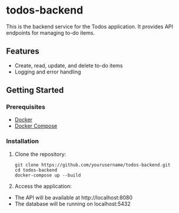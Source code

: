 # todos-backend

This is the backend service for the Todos application. It provides API endpoints for managing to-do items.

## Features

- Create, read, update, and delete to-do items
- Logging and error handling

## Getting Started

### Prerequisites

- [Docker](https://www.docker.com/)
- [Docker Compose](https://docs.docker.com/compose/)

### Installation

1. Clone the repository:
   ```
   git clone https://github.com/yourusername/todos-backend.git
   cd todos-backend
   docker-compose up --build
   ```
2. Access the application:
- The API will be available at http://localhost:8080
- The database will be running on localhost:5432


